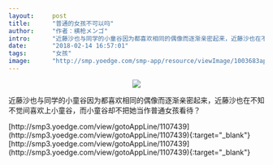 ```yaml
---
layout:     post
title:      "普通的女孩不可以吗"
author:     "作者：横枪メンゴ"
intro:      "近藤沙也与同学的小童谷因为都喜欢相同的偶像而逐渐亲密起来，近藤沙也在不知不觉间喜欢上小童谷，而小童谷却不把她当作普通女孩看待？"
date:       "2018-02-14 16:57:01"
tags:       "女孩"
image:      "http://smp.yoedge.com/smp-app/resource/viewImage/1003683appline.png"
---
```

<div style="text-align: center">
<p><img src="http://smp.yoedge.com/smp-app/resource/viewImage/1003683appline.png"/></p>
</div>
<p class="post-meta">
<span>近藤沙也与同学的小童谷因为都喜欢相同的偶像而逐渐亲密起来，近藤沙也在不知不觉间喜欢上小童谷，而小童谷却不把她当作普通女孩看待？</span>
</p>
[http://smp3.yoedge.com/view/gotoAppLine/1107439](http://smp3.yoedge.com/view/gotoAppLine/1107439){:target="_blank"}
[http://smp3.yoedge.com/view/gotoAppLine/1107439](http://smp3.yoedge.com/view/gotoAppLine/1107439){:target="_blank"}


